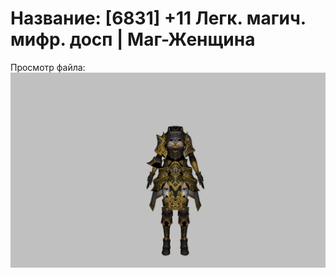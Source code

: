 # Название: [6831] +11 Легк. магич. мифр. досп | Маг-Женщина

Просмотр файла:
![p050023.png](p050023.png)